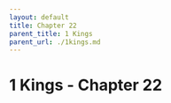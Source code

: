 ```yaml
---
layout: default
title: Chapter 22
parent_title: 1 Kings
parent_url: ./1kings.md
---
```


# 1 Kings - Chapter 22
